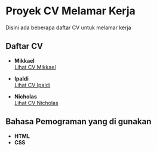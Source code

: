 # Proyek CV Melamar Kerja

Disini ada beberapa daftar CV untuk melamar kerja 

## Daftar CV

- **Mikkael**  
  [Lihat CV Mikkael](https://milas1818.github.io/Project/mikkael.html)

- **Ipaldi**  
  [Lihat CV Ipaldi](https://milas1818.github.io/Project/ipaldi.html)

- **Nicholas**  
  [Lihat CV Nicholas](https://milas1818.github.io/Project/nicholas.html)

## Bahasa Pemograman yang di gunakan
- **HTML**
- **CSS**
